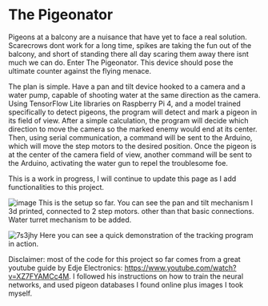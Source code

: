 # The Pigeonator

Pigeons at a balcony are a nuisance that have yet to face a real solution. Scarecrows dont work for a long time, spikes are taking the fun out of the balcony, and short of standing there all day scaring them away there isnt much we can do. Enter The Pigeonator. This device should pose the ultimate counter against the flying menace.

The plan is simple. Have a pan and tilt device hooked to a camera and a water pump, capable of shooting water at the same direction as the camera. Using TensorFlow Lite libraries on Raspberry Pi 4, and a model trained specifically to detect pigeons, the program will detect and mark a pigeon in its field of view. After a simple calculation, the program will decide which direction to move the camera so the marked enemy would end at its center. Then, using serial communication, a command will be sent to the Arduino, which will move the step motors to the desired position. Once the pigeon is at the center of the camera field of view, another command will be sent to the Arduino, activating the water gun to repel the troublesome foe.

This is a work in progress, I will continue to update this page as I add functionalities to this project.

![image](https://github.com/SaarAvr/The-Pigeonator/assets/105448204/7ebafa80-379e-4ac2-ba43-63431b10cbc4)
This is the setup so far. You can see the pan and tilt mechanism I 3d printed, connected to 2 step motors. other than that basic connections. Water turret mechanism to be added.

![7s3jhy](https://github.com/SaarAvr/The-Pigeonator/assets/105448204/dc889951-5514-415e-a3f3-a19cc09158e2)
Here you can see a quick demonstration of the tracking program in action.

Disclaimer: most of the code for this project so far comes from a great youtube guide by Edje Electronics: https://www.youtube.com/watch?v=XZ7FYAMCc4M. I followed his instructions on how to train the neural networks, and used pigeon databases I found online plus images I took myself.





